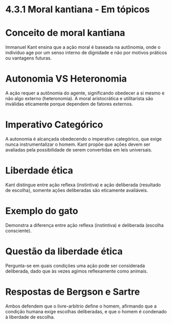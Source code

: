 # 4.3.1 Moral kantiana - Em tópicos

# Conceito de moral kantiana

Immanuel Kant ensina que a ação moral é baseada na autônomia, onde o indivíduo age por um senso interno de dignidade e não por motivos práticos ou vantagens futuras.

# Autonomia VS Heteronomia

A ação requer a autônomia do agente, significando obedecer a si mesmo e não algo externo (heteronomia). A moral aristocrática e utilitarista são inválidas eticamente porque dependem de fatores externos.

# Imperativo Categórico

A autonomia é alcançada obedecendo o imperativo categórico, que exige nunca instrumentalizar o homem. Kant propõe que ações devem ser avaliadas pela possibilidade de serem convertidas em leis universais.

# Liberdade ética

Kant distingue entre ação reflexa (instintiva) e ação deliberada (resultado de escolha), somente ações deliberadas são eticamente avaliáveis.

# Exemplo do gato

Demonstra a diferença entre ação reflexa (instintiva) e deliberada (escolha consciente).

# Questão da liberdade ética

Pergunta-se em quais condições uma ação pode ser considerada deliberada, dado que às vezes agimos reflexamente como animais.

# Respostas de Bergson e Sartre

Ambos defendem que o livre-arbítrio define o homem, afirmando que a condição humana exige escolhas deliberadas, e que o homem é condenado à liberdade de escolha.